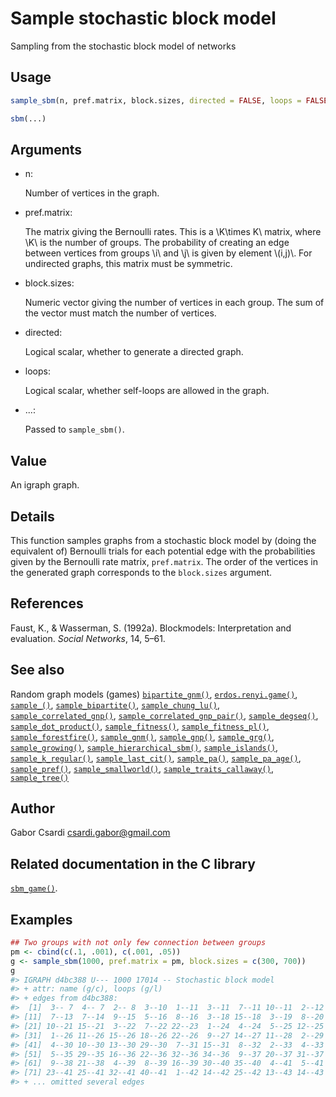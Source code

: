 # Sample stochastic block model

Sampling from the stochastic block model of networks

## Usage

``` r
sample_sbm(n, pref.matrix, block.sizes, directed = FALSE, loops = FALSE)

sbm(...)
```

## Arguments

- n:

  Number of vertices in the graph.

- pref.matrix:

  The matrix giving the Bernoulli rates. This is a \\K\times K\\ matrix,
  where \\K\\ is the number of groups. The probability of creating an
  edge between vertices from groups \\i\\ and \\j\\ is given by element
  \\(i,j)\\. For undirected graphs, this matrix must be symmetric.

- block.sizes:

  Numeric vector giving the number of vertices in each group. The sum of
  the vector must match the number of vertices.

- directed:

  Logical scalar, whether to generate a directed graph.

- loops:

  Logical scalar, whether self-loops are allowed in the graph.

- ...:

  Passed to `sample_sbm()`.

## Value

An igraph graph.

## Details

This function samples graphs from a stochastic block model by (doing the
equivalent of) Bernoulli trials for each potential edge with the
probabilities given by the Bernoulli rate matrix, `pref.matrix`. The
order of the vertices in the generated graph corresponds to the
`block.sizes` argument.

## References

Faust, K., & Wasserman, S. (1992a). Blockmodels: Interpretation and
evaluation. *Social Networks*, 14, 5–61.

## See also

Random graph models (games)
[`bipartite_gnm()`](https://r.igraph.org/reference/sample_bipartite_gnm.md),
[`erdos.renyi.game()`](https://r.igraph.org/reference/erdos.renyi.game.md),
[`sample_()`](https://r.igraph.org/reference/sample_.md),
[`sample_bipartite()`](https://r.igraph.org/reference/sample_bipartite.md),
[`sample_chung_lu()`](https://r.igraph.org/reference/sample_chung_lu.md),
[`sample_correlated_gnp()`](https://r.igraph.org/reference/sample_correlated_gnp.md),
[`sample_correlated_gnp_pair()`](https://r.igraph.org/reference/sample_correlated_gnp_pair.md),
[`sample_degseq()`](https://r.igraph.org/reference/sample_degseq.md),
[`sample_dot_product()`](https://r.igraph.org/reference/sample_dot_product.md),
[`sample_fitness()`](https://r.igraph.org/reference/sample_fitness.md),
[`sample_fitness_pl()`](https://r.igraph.org/reference/sample_fitness_pl.md),
[`sample_forestfire()`](https://r.igraph.org/reference/sample_forestfire.md),
[`sample_gnm()`](https://r.igraph.org/reference/sample_gnm.md),
[`sample_gnp()`](https://r.igraph.org/reference/sample_gnp.md),
[`sample_grg()`](https://r.igraph.org/reference/sample_grg.md),
[`sample_growing()`](https://r.igraph.org/reference/sample_growing.md),
[`sample_hierarchical_sbm()`](https://r.igraph.org/reference/sample_hierarchical_sbm.md),
[`sample_islands()`](https://r.igraph.org/reference/sample_islands.md),
[`sample_k_regular()`](https://r.igraph.org/reference/sample_k_regular.md),
[`sample_last_cit()`](https://r.igraph.org/reference/sample_last_cit.md),
[`sample_pa()`](https://r.igraph.org/reference/sample_pa.md),
[`sample_pa_age()`](https://r.igraph.org/reference/sample_pa_age.md),
[`sample_pref()`](https://r.igraph.org/reference/sample_pref.md),
[`sample_smallworld()`](https://r.igraph.org/reference/sample_smallworld.md),
[`sample_traits_callaway()`](https://r.igraph.org/reference/sample_traits_callaway.md),
[`sample_tree()`](https://r.igraph.org/reference/sample_tree.md)

## Author

Gabor Csardi <csardi.gabor@gmail.com>

## Related documentation in the C library

[`sbm_game()`](https://igraph.org/c/html/latest/igraph-Generators.html#igraph_sbm_game).

## Examples

``` r
## Two groups with not only few connection between groups
pm <- cbind(c(.1, .001), c(.001, .05))
g <- sample_sbm(1000, pref.matrix = pm, block.sizes = c(300, 700))
g
#> IGRAPH d4bc388 U--- 1000 17014 -- Stochastic block model
#> + attr: name (g/c), loops (g/l)
#> + edges from d4bc388:
#>  [1]  3-- 7  4-- 7  2-- 8  3--10  1--11  3--11  7--11 10--11  2--12  5--12
#> [11]  7--13  7--14  9--15  5--16  8--16  3--18 15--18  3--19  8--20  3--21
#> [21] 10--21 15--21  3--22  7--22 22--23  1--24  4--24  5--25 12--25 23--25
#> [31]  1--26 11--26 15--26 18--26 22--26  9--27 14--27 11--28  2--29 11--29
#> [41]  4--30 10--30 13--30 29--30  7--31 15--31  8--32  2--33  4--33 23--33
#> [51]  5--35 29--35 16--36 22--36 32--36 34--36  9--37 20--37 31--37  6--38
#> [61]  9--38 21--38  4--39  8--39 16--39 30--40 35--40  4--41  5--41 14--41
#> [71] 23--41 25--41 32--41 40--41  1--42 14--42 25--42 13--43 14--43 17--43
#> + ... omitted several edges
```
